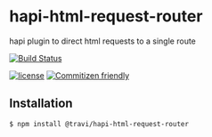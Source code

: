 # hapi-html-request-router

hapi plugin to direct html requests to a single route

[![Build Status](https://img.shields.io/travis/travi/hapi-html-request-router.svg?style=flat)](https://travis-ci.org/travi/hapi-html-request-router)

[![license](https://img.shields.io/github/license/travi/hapi-html-request-router.svg)](LICENSE)
[![Commitizen friendly](https://img.shields.io/badge/commitizen-friendly-brightgreen.svg)](http://commitizen.github.io/cz-cli/)

## Installation

```
$ npm install @travi/hapi-html-request-router
```
